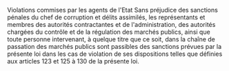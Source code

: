 Violations commises par les agents de l'Etat
Sans préjudice des sanctions pénales du chef de corruption et délits
assimilés, les représentants et membres des autorités contractantes et
de l'administration, des autorités chargées du contrôle et de la
régulation des marchés publics, ainsi que toute personne intervenant, à
quelque titre que ce soit, dans la chaîne de passation des marchés
publics sont passibles des sanctions prévues par la présente loi dans
les cas de violation de ses dispositions telles que définies aux
articles 123 et 125 à 130 de la présente loi.